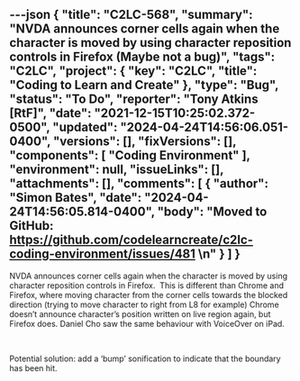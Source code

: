 ---json
{
  "title": "C2LC-568",
  "summary": "NVDA announces corner cells again when the character is moved by using character reposition controls in Firefox (Maybe not a bug)",
  "tags": "C2LC",
  "project": {
    "key": "C2LC",
    "title": "Coding to Learn and Create"
  },
  "type": "Bug",
  "status": "To Do",
  "reporter": "Tony Atkins [RtF]",
  "date": "2021-12-15T10:25:02.372-0500",
  "updated": "2024-04-24T14:56:06.051-0400",
  "versions": [],
  "fixVersions": [],
  "components": [
    "Coding Environment"
  ],
  "environment": null,
  "issueLinks": [],
  "attachments": [],
  "comments": [
    {
      "author": "Simon Bates",
      "date": "2024-04-24T14:56:05.814-0400",
      "body": "Moved to GitHub: <https://github.com/codelearncreate/c2lc-coding-environment/issues/481>&#x20;\n"
    }
  ]
}
---
NVDA announces corner cells again when the character is moved by using character reposition controls in Firefox.  This is different than Chrome and Firefox, where moving character from the corner cells towards the blocked direction (trying to move character to right from L8 for example) Chrome doesn’t announce character’s position written on live region again, but Firefox does. Daniel Cho saw the same behaviour with VoiceOver on iPad.

 

Potential solution: add a ‘bump’ sonification to indicate that the boundary has been hit.

        